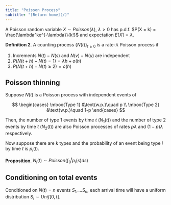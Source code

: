 ```yaml
---
title: "Poisson Process"
subtitle: "[Return home](/)"
---
```


A Poisson random variable $X\sim Poisson(\lambda)$, $\lambda > 0$
has p.d.f. $P(X = k) = \frac{\lambda^ke^{-\lambda}}{k!}$ and expectation $E[X] = \lambda$.

**Definition 2**. A counting process $\{N(t)\}_{t\geq 0}$ is a rate-$\lambda$ Poisson process if

1. Increments $N(t) - N(s)$ and $N(v) - N(u)$ are independent
2. $P(N(t+h) - N(t) = 1) = \lambda h + o(h)$
3. $P(N(t+h) - N(t)\geq 2) = o(h)$

## Poisson thinning

Suppose $N(t)$ is a Poisson process with independent events of

$$
\begin{cases}
\mbox{Type 1} &\text{w.p.}\quad p \\
\mbox{Type 2} &\text{w.p.}\quad 1-p
\end{cases}
$$

Then, the number of type 1 events by time $t$ ($N_1(t)$)
and the number of type 2 events by time $t$ ($N_2(t)$)
are also Poisson processes of rates $p\lambda$ and $(1-p)\lambda$ respectively.

Now suppose there are $k$ types and the probability of
an event being type $i$ by time $t$ is $p_i(t)$.

**Proposition**. $\displaystyle N_i(t) \sim Poisson\left(\int_{0}^{t} p_i(s) ds\right)$

## Conditioning on total events

Conditioned on $N(t) = n$ events $S_1,\dots S_n$,
each arrival time will have a uniform distribution $S_i\sim Unif[0, t]$.
